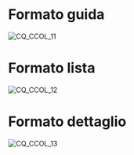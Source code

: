 # Formato guida
![CQ_CCOL_11](http://doc.smeup.com/immagini/MBDOC_OGG-P_CQCR20/CQ_CCOL_11.png)
# Formato lista
![CQ_CCOL_12](http://doc.smeup.com/immagini/MBDOC_OGG-P_CQCR20/CQ_CCOL_12.png)
# Formato dettaglio
![CQ_CCOL_13](http://doc.smeup.com/immagini/MBDOC_OGG-P_CQCR20/CQ_CCOL_13.png)